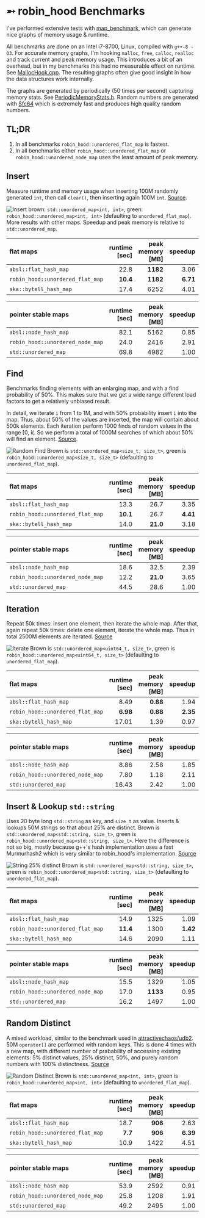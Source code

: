 ➵ robin_hood Benchmarks
=======================

I've performed extensive tests with [map_benchmark](https://github.com/martinus/map_benchmark), which can generate nice graphs of memory usage & runtime. 

All benchmarks are done on an Intel i7-8700, Linux, compiled with `g++-8 -O3`. For accurate memory graphs, I'm hooking `malloc`, `free`, `calloc`, `realloc` and track current and peak memory usage. This introduces a bit of an overhead, but in my benchmarks this had no measurable effect on runtime. See [MallocHook.cpp](https://github.com/martinus/map_benchmark/blob/master/src/app/MallocHook.cpp). The resulting graphs often give good insight in how the data structures work internally.

The graphs are generated by periodically (50 times per second) capturing memory stats. See [PeriodicMemoryStats.h](https://github.com/martinus/map_benchmark/blob/master/src/app/PeriodicMemoryStats.h). Random numbers are generated with [Sfc64](https://github.com/martinus/map_benchmark/blob/master/src/app/sfc64.h) which is extremely fast and produces high quality random numbers.

## TL;DR

1. In all benchmarks `robin_hood::unordered_flat_map` is fastest.
1. In all benchmarks either `robin_hood::unordered_flat_map` or `robin_hood::unordered_node_map` uses the least amount of peak memory.


## Insert
Measure runtime and memory usage when inserting 100M randomly generated `int`, then call `clear()`, then inserting
again 100M `int`.
[Source](https://github.com/martinus/map_benchmark/blob/4f4ed87d1e73082bf1fde5e14e8c24b825c09db9/src/benchmarks/Insert.cpp#L5).

![Insert](insert_int.png)
brown: `std::unordered_map<int, int>`, green: `robin_hood::unordered_map<int, int>` (defaulting to `unordered_flat_map`). More results with other maps. Speedup and peak memory is relative to `std::unordered_map`.

|   flat maps                     | runtime [sec] | peak memory [MB] |  speedup   | peak memory [%] |
|:--------------------------------|--------------:|-----------------:|-----------:|----------------:|
|           `absl::flat_hash_map` |          22.8 |         **1182** |   3.06     |    **24%**      |
|`robin_hood::unordered_flat_map` |      **10.4** |         **1182** |  **6.71**  |    **24%**      |
|          `ska::bytell_hash_map` |          17.4 |             6252 |   4.01     |   125%          |

|   pointer stable maps           | runtime [sec] | peak memory [MB] |  speedup   | peak memory [%] |
|:--------------------------------|--------------:|-----------------:|-----------:|----------------:|
|           `absl::node_hash_map` |          82.1 |             5162 |   0.85     |   104%          |
|`robin_hood::unordered_node_map` |          24.0 |             2416 |   2.91     |   48%           |
|            `std::unordered_map` |          69.8 |             4982 |   1.00     |   100%          |

## Find
Benchmarks finding elements with an enlarging map, and with a find probability of 50%. This makes sure that we get a
wide range different load factors to get a relatively unbiased result.

In detail, we iterate `i` from 1 to 1M, and with 50% probability insert `i` into the map. Thus, about 50% of the
values are inserted, the map will contain about 500k elements. Each iteration perform 1000 finds of random values
in the range [0, i(. So we perform a total of 1000M searches of which about 50% will find an element.
[Source](https://github.com/martinus/map_benchmark/blob/a62f9a4c1be91b726c73e26653610dec5bb74849/src/benchmarks/RandomFind.cpp#L6).

![Random Find](random_find.png) Brown is `std::unordered_map<size_t, size_t>`, green is `robin_hood::unordered_map<size_t, size_t>` (defaulting to `unordered_flat_map`).

|      flat maps                  | runtime [sec] | peak memory [MB] |  speedup    | peak memory [%] |
|:--------------------------------|--------------:|-----------------:|------------:|----------------:|
|     `absl::flat_hash_map`       |          13.3 |             26.7 |  3.35       |    93%          |
|`robin_hood::unordered_flat_map` |      **10.1** |             26.7 |  **4.41**   |    93%          |
|    `ska::bytell_hash_map`       |          14.0 |         **21.0** |  3.18       |    **73%**      |

|  pointer stable maps            | runtime [sec] | peak memory [MB] |  speedup    | peak memory [%] |
|:--------------------------------|--------------:|-----------------:|------------:|----------------:|
|           `absl::node_hash_map` |          18.6 |             32.5 |  2.39       |   114%          |
|`robin_hood::unordered_node_map` |          12.2 |         **21.0** |  3.65       |   **73%**       |
|      `std::unordered_map`       |          44.5 |             28.6 |  1.00       |   100%          |


## Iteration

Repeat 50k times: insert one element, then iterate the whole map. After that, again repeat 50k times: delete one element, iterate the whole map. Thus in total 2500M elements are iterated. [Source](https://github.com/martinus/map_benchmark/blob/898a5c6d647df57692a9277d3cd1ed19a865dac4/src/benchmarks/Iterate.cpp#L5)

![Iterate](iterate.png)
Brown is `std::unordered_map<uint64_t, size_t>`, green is `robin_hood::unordered_map<uint64_t, size_t>` (defaulting to `unordered_flat_map`). 

|    flat maps                    | runtime [sec] | peak memory [MB] |  speedup    | peak memory [%] |
|:--------------------------------|--------------:|-----------------:|------------:|----------------:|
|     `absl::flat_hash_map`       |          8.49 |         **0.88** |  1.94       |   **36%**       |
|`robin_hood::unordered_flat_map` |      **6.98** |         **0.88** |  **2.35**   |   **36%**       |
|          `ska::bytell_hash_map` |         17.01 |             1.39 |  0.97       |    57%          |

|   pointer stable maps           | runtime [sec] | peak memory [MB] |  speedup    | peak memory [%] |
|:--------------------------------|--------------:|-----------------:|------------:|----------------:|
|     `absl::node_hash_map`       |          8.86 |             2.58 |  1.85       |   107%          |
|`robin_hood::unordered_node_map` |          7.80 |             1.18 |  2.11       |    49%          |
|            `std::unordered_map` |         16.43 |             2.42 |  1.00       |   100%          |


## Insert & Lookup `std::string`

Uses 20 byte long `std::string` as key, and `size_t` as value. Inserts & lookups 50M strings so that about 25% are distinct. Brown is `std::unordered_map<std::string, size_t>`, green is `robin_hood::unordered_map<std::string, size_t>`. Here the difference is not so big, mostly because g++'s hash implementation uses a fast Murmurhash2 which is very similar to robin_hood's implementation. [Source](https://github.com/martinus/map_benchmark/blob/4f4ed87d1e73082bf1fde5e14e8c24b825c09db9/src/benchmarks/Strings.cpp#L44)

![String 25% distinct](string25.png)
Brown is `std::unordered_map<std::string, size_t>`, green is `robin_hood::unordered_map<std::string, size_t>` (defaulting to `unordered_flat_map`).

|flat maps                        | runtime [sec] | peak memory [MB] |  speedup    | peak memory [%] |
|:--------------------------------|--------------:|-----------------:|------------:|----------------:|
|           `absl::flat_hash_map` |          14.9 |             1325 |  1.09       |   89%           |
|`robin_hood::unordered_flat_map` |      **11.4** |             1300 |  **1.42**   |   87%           |
|          `ska::bytell_hash_map` |          14.6 |             2090 |  1.11       |   140%          |

|pointer stable maps              | runtime [sec] | peak memory [MB] |  speedup    | peak memory [%] |
|:--------------------------------|--------------:|-----------------:|------------:|----------------:|
|           `absl::node_hash_map` |          15.5 |             1329 |  1.05       |   89%           |
|`robin_hood::unordered_node_map` |          17.0 |         **1133** |  0.95       |   **76%**       |
|            `std::unordered_map` |          16.2 |             1497 |  1.00       |   100%          |

## Random Distinct

A mixed workload, similar to the benchmark used in [attractivechaos/udb2](https://github.com/attractivechaos/udb2). 50M `operator[]` are performed with random keys. This is done 4 times with a new map, with different number of prabability of accessing existing elements: 5% distinct values, 25% distinct, 50%, and purely random numbers with 100% distinctness. [Source](https://github.com/martinus/map_benchmark/blob/4f4ed87d1e73082bf1fde5e14e8c24b825c09db9/src/benchmarks/RandomDistinct.cpp#L5)

![Random Distinct](random_distinct2.png)
Brown is `std::unordered_map<int, int>`, green is `robin_hood::unordered_map<int, int>` (defaulting to `unordered_flat_map`).

|  flat maps                      | runtime [sec] | peak memory [MB] |  speedup    | peak memory [%] |
|:--------------------------------|--------------:|-----------------:|------------:|----------------:|
|           `absl::flat_hash_map` |          18.7 |          **906** |  2.63       |   **36%**       |
|`robin_hood::unordered_flat_map` |       **7.7** |          **906** |  **6.39**   |   **36%**       |
|          `ska::bytell_hash_map` |          10.9 |             1422 |  4.51       |    57%          |

| pointer stable maps             | runtime [sec] | peak memory [MB] |  speedup    | peak memory [%] |
|:--------------------------------|--------------:|-----------------:|------------:|----------------:|
|           `absl::node_hash_map` |          53.9 |             2592 |  0.91       |   104%          |
|`robin_hood::unordered_node_map` |          25.8 |             1208 |  1.91       |    48%          |
|            `std::unordered_map` |          49.2 |             2495 |  1.00       |   100%          |
